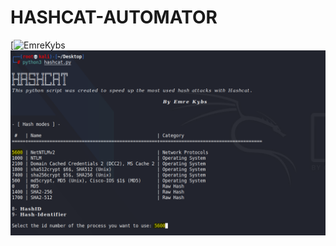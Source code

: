 # HASHCAT-AUTOMATOR
[![EmreKybs](https://img.shields.io/badge/MadeBy-EmreKybs-black)
<img src="https://github.com/emrekybs/Hashcat-Automator/blob/main/myscripts.png">
